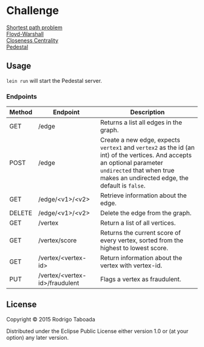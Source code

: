 # Challenge


[Shortest path problem](http://en.wikipedia.org/wiki/Shortest_path_problem)  
[Floyd-Warshall](http://en.wikipedia.org/wiki/Floyd%E2%80%93Warshall_algorithm)  
[Closeness Centrality](http://en.wikipedia.org/wiki/Centrality#Closeness_centrality)  
[Pedestal](https://github.com/pedestal/pedestal)  

## Usage

`lein run` will start the Pedestal server.

### Endpoints

|  Method  | Endpoint | Description |
|----------|----------|-------------|
| GET | /edge |   Returns a list all edges in the graph. |
| POST | /edge | Create a new edge, expects `vertex1` and `vertex2` as the id (an int) of the vertices. And accepts an optional parameter `undirected` that when true makes an undirected edge, the default is `false`. |
| GET | /edge/\<v1\>/\<v2\> | Retrieve information about the edge. |
| DELETE | /edge/\<v1\>/\<v2\> | Delete the edge from the graph. |
| GET | /vertex | Return a list of all vertices. |
| GET | /vertex/score | Returns the current score of every vertex, sorted from the highest to lowest score. |
| GET | /vertex/\<vertex-id\> | Return information about the vertex with vertex-id. |
| PUT | /vertex/\<vertex-id\>/fraudulent | Flags a vertex as fraudulent. |


## License

Copyright © 2015 Rodrigo Taboada

Distributed under the Eclipse Public License either version 1.0 or (at
your option) any later version.
